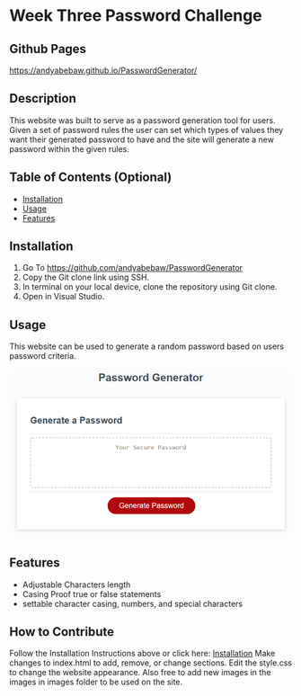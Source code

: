 # Week Three Password Challenge

## Github Pages
https://andyabebaw.github.io/PasswordGenerator/
 
## Description

This website was built to serve as a password generation tool for users.  Given a set of password rules the user can set which types of values they want their generated password to have and the site will generate a new password within the given rules.


## Table of Contents (Optional)

- [Installation](#installation)
- [Usage](#usage)
- [Features](#features)

## Installation

1. Go To https://github.com/andyabebaw/PasswordGenerator
2. Copy the Git clone link using SSH.
3. In terminal on your local device, clone the repository using Git clone.
4. Open in Visual Studio.

## Usage

This website can be used to generate a random password based on users password criteria.

![alt Screenshot](./Assets/03-javascript-homework-demo.png)

## Features

- Adjustable Characters length
- Casing Proof true or false statements
- settable character casing, numbers, and special characters


## How to Contribute

Follow the Installation Instructions above or click here: [Installation](#installation)
Make changes to index.html to add, remove, or change sections.  Edit the style.css to change the website appearance.  Also free to add new images in the images in images folder to be used on the site.



